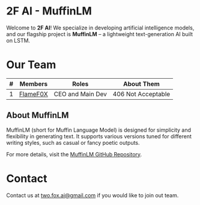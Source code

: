 <!-- Hidden ASCII. ✨ EASTER EGG ✨
```
  ____  _____      _    ___ 
 |___ \|  ___|    / \  |_ _|
   __) | |_      / _ \  | | 
  / __/|  _|    / ___ \ | | 
 |_____|_|     /_/   \_\___|
```-->

# 2F AI - MuffinLM

Welcome to **2F AI**! We specialize in developing artificial intelligence models, and our flagship project is **MuffinLM** – a lightweight text-generation AI built on LSTM.

# Our Team
| # | Members                                  | Roles            | About Them         |
|---|------------------------------------------|------------------|--------------------|
| 1 | [FlameF0X](https://github.com/FlameF0X/) | CEO and Main Dev | 406 Not Acceptable |


## About MuffinLM

MuffinLM (short for Muffin Language Model) is designed for simplicity and flexibility in generating text. It supports various versions tuned for different writing styles, such as casual or fancy poetic outputs.

For more details, visit the [MuffinLM GitHub Repository](https://github.com/2F-AI/MuffinLM).

# Contact

Contact us at two.fox.ai@gmail.com if you would like to join out team.

<!--

**Here are some ideas to get you started:**
🧙 Remember, you can do mighty things with the power of [Markdown](https://docs.github.com/github/writing-on-github/getting-started-with-writing-and-formatting-on-github/basic-writing-and-formatting-syntax)
-->
